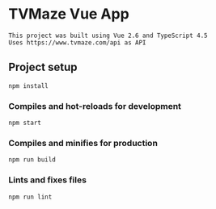 # **TVMaze Vue App**
```
This project was built using Vue 2.6 and TypeScript 4.5 
Uses https://www.tvmaze.com/api as API
```


## Project setup
```
npm install
```

### Compiles and hot-reloads for development
```
npm start
```

### Compiles and minifies for production
```
npm run build
```

### Lints and fixes files
```
npm run lint
```


